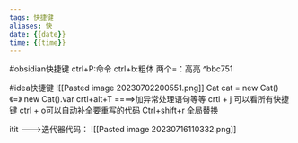 ```yaml
---
tags: 快捷键
aliases: 快
date: {{date}}
time: {{time}}
---
```

#obsidian快捷键
ctrl+P:命令
ctrl+b:粗体
两个=：高亮 ^bbc751

#idea快捷键
![[Pasted image 20230702200551.png]]
Cat cat = new Cat()  《=》 new Cat().var
crtl+alt+T ====>加异常处理语句等等
crtl + j 可以看所有快捷键
ctrl + o可以自动补全要重写的代码
Ctrl+shift+r 全局替换

itit --->迭代器代码：
![[Pasted image 20230716110332.png]]

